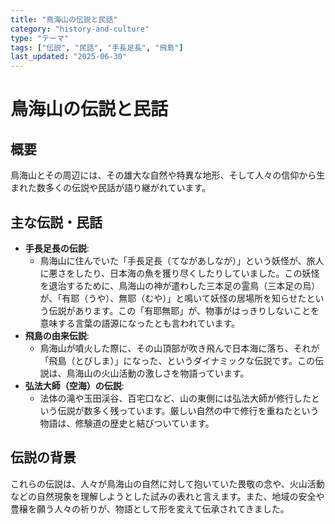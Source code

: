 ```yaml
---
title: "鳥海山の伝説と民話"
category: "history-and-culture"
type: "テーマ"
tags: ["伝説", "民話", "手長足長", "飛島"]
last_updated: "2025-06-30"
---
```


# 鳥海山の伝説と民話

## 概要
鳥海山とその周辺には、その雄大な自然や特異な地形、そして人々の信仰から生まれた数多くの伝説や民話が語り継がれています。

## 主な伝説・民話
- **手長足長の伝説**:
    - 鳥海山に住んでいた「手長足長（てながあしなが）」という妖怪が、旅人に悪さをしたり、日本海の魚を獲り尽くしたりしていました。この妖怪を退治するために、鳥海山の神が遣わした三本足の霊鳥（三本足の烏）が、「有耶（うや）、無耶（むや）」と鳴いて妖怪の居場所を知らせたという伝説があります。この「有耶無耶」が、物事がはっきりしないことを意味する言葉の語源になったとも言われています。
- **飛島の由来伝説**:
    - 鳥海山が噴火した際に、その山頂部が吹き飛んで日本海に落ち、それが「飛島（とびしま）」になった、というダイナミックな伝説です。この伝説は、鳥海山の火山活動の激しさを物語っています。
- **弘法大師（空海）の伝説**:
    - 法体の滝や玉田渓谷、百宅口など、山の東側には弘法大師が修行したという伝説が数多く残っています。厳しい自然の中で修行を重ねたという物語は、修験道の歴史と結びついています。

## 伝説の背景
これらの伝説は、人々が鳥海山の自然に対して抱いていた畏敬の念や、火山活動などの自然現象を理解しようとした試みの表れと言えます。また、地域の安全や豊穣を願う人々の祈りが、物語として形を変えて伝承されてきました。